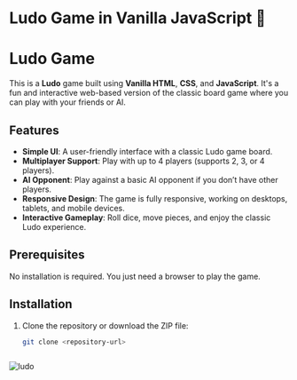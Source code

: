 # Ludo Game in Vanilla JavaScript 🚀

# Ludo Game

This is a **Ludo** game built using **Vanilla HTML**, **CSS**, and **JavaScript**. It's a fun and interactive web-based version of the classic board game where you can play with your friends or AI.

## Features

- **Simple UI**: A user-friendly interface with a classic Ludo game board.
- **Multiplayer Support**: Play with up to 4 players (supports 2, 3, or 4 players).
- **AI Opponent**: Play against a basic AI opponent if you don’t have other players.
- **Responsive Design**: The game is fully responsive, working on desktops, tablets, and mobile devices.
- **Interactive Gameplay**: Roll dice, move pieces, and enjoy the classic Ludo experience.

## Prerequisites

No installation is required. You just need a browser to play the game.

## Installation

1. Clone the repository or download the ZIP file:

   ```bash
   git clone <repository-url>



![ludo](https://github.com/sohail-js/ludo-js/blob/master/ludo/ludo-bg.jpg?raw=true)
